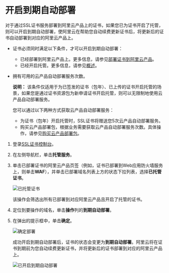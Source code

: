 # 开启到期自动部署

对于通过SSL证书服务部署到阿里云产品上的证书，如果您已为证书开启了托管，则可以开启到期自动部署，使阿里云在帮助您自动续费更新证书后，将更新后的证书自动部署到对应的阿里云产品上。

-   证书必须同时满足以下条件，才可以开启到期自动部署：
    -   已经部署到阿里云产品上。更多信息，请参见[部署证书到阿里云产品](/cn.zh-CN/证书安装/部署证书到阿里云产品.md)。
    -   已经开启托管。更多信息，请参见[概述](/cn.zh-CN/证书托管与续费/概述.md)。
-   拥有可用的云产品自动部署服务次数。

    **说明：** 该条件仅适用于为已签发的证书（包年）、已上传的证书开启托管的场景，如果您是通过证书资源包为新申请证书开启托管，则可以无限制地使用云产品自动部署服务。

    您可以通过以下两种方式获取云产品自动部署服务：

    -   为证书（包年）开启托管时，SSL证书将赠送您5次云产品自动部署服务。
    -   购买云产品部署包，根据业务需要获取云产品自动部署服务次数。具体操作，请参见[购买云产品部署包](/cn.zh-CN/证书购买/购买证书资源包.md)。

1.  登录[SSL证书控制台](https://yundunnext.console.aliyun.com/?p=cas)。

2.  在左侧导航栏，单击**托管服务**。

3.  单击已部署证书的阿里云产品页签（例如，证书已部署到Web应用防火墙服务上，则单击**WAF**），并单击已部署域名列表上方的状态下拉列表，选择**已托管证书**。

    ![已托管证书](https://static-aliyun-doc.oss-accelerate.aliyuncs.com/assets/img/zh-CN/8783010161/p211175.png)

    该操作会筛选出所有已部署到对应阿里云产品且开启了托管的证书。

4.  定位到要操作的域名，单击**操作**列的**到期自动部署**。

5.  在弹出的提示框中，单击**确定**。

    ![确定部署](https://static-aliyun-doc.oss-accelerate.aliyuncs.com/assets/img/zh-CN/8783010161/p211184.png)

    成功开启到期自动部署后，证书的状态会变更为**到期自动部署**。阿里云将在证书到期前为您自动续费更新证书，并将更新后的证书部署到对应的阿里云产品上。

    ![已开启到期自动部署](https://static-aliyun-doc.oss-accelerate.aliyuncs.com/assets/img/zh-CN/8783010161/p211193.png)


